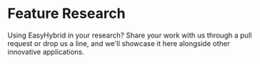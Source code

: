 # Feature Research

Using EasyHybrid in your research? Share your work with us through a pull request or drop us a line, and we'll showcase it here alongside other innovative applications.


